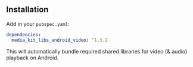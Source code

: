 ## Installation

Add in your `pubspec.yaml`:

```yaml
dependencies:
  media_kit_libs_android_video: ^1.3.2
```

This will automatically bundle required shared libraries for video (& audio) playback on Android.

